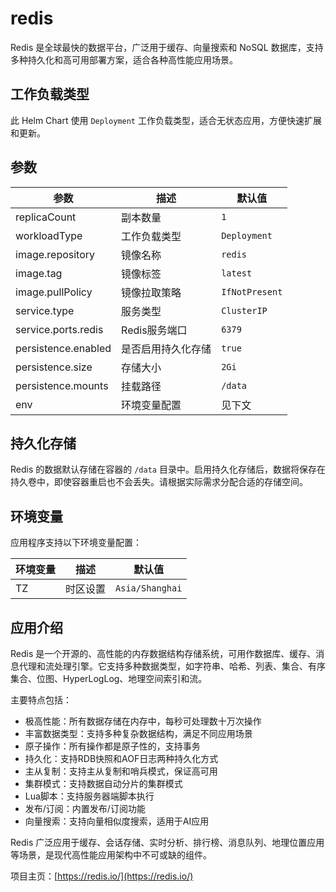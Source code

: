 # redis

Redis 是全球最快的数据平台，广泛用于缓存、向量搜索和 NoSQL 数据库，支持多种持久化和高可用部署方案，适合各种高性能应用场景。

## 工作负载类型

此 Helm Chart 使用 `Deployment` 工作负载类型，适合无状态应用，方便快速扩展和更新。

## 参数

| 参数                | 描述               | 默认值         |
|---------------------|--------------------|---------------|
| replicaCount        | 副本数量           | `1`           |
| workloadType        | 工作负载类型       | `Deployment`  |
| image.repository    | 镜像名称           | `redis`       |
| image.tag           | 镜像标签           | `latest`      |
| image.pullPolicy    | 镜像拉取策略       | `IfNotPresent`|
| service.type        | 服务类型           | `ClusterIP`   |
| service.ports.redis | Redis服务端口      | `6379`        |
| persistence.enabled | 是否启用持久化存储 | `true`        |
| persistence.size    | 存储大小           | `2Gi`         |
| persistence.mounts  | 挂载路径           | `/data`       |
| env                | 环境变量配置       | 见下文        |

## 持久化存储

Redis 的数据默认存储在容器的 `/data` 目录中。启用持久化存储后，数据将保存在持久卷中，即使容器重启也不会丢失。请根据实际需求分配合适的存储空间。

## 环境变量

应用程序支持以下环境变量配置：

| 环境变量           | 描述                       | 默认值           |
|--------------------|----------------------------|------------------|
| TZ                 | 时区设置                   | `Asia/Shanghai`  |

## 应用介绍

Redis 是一个开源的、高性能的内存数据结构存储系统，可用作数据库、缓存、消息代理和流处理引擎。它支持多种数据类型，如字符串、哈希、列表、集合、有序集合、位图、HyperLogLog、地理空间索引和流。

主要特点包括：
- 极高性能：所有数据存储在内存中，每秒可处理数十万次操作
- 丰富数据类型：支持多种复杂数据结构，满足不同应用场景
- 原子操作：所有操作都是原子性的，支持事务
- 持久化：支持RDB快照和AOF日志两种持久化方式
- 主从复制：支持主从复制和哨兵模式，保证高可用
- 集群模式：支持数据自动分片的集群模式
- Lua脚本：支持服务器端脚本执行
- 发布/订阅：内置发布/订阅功能
- 向量搜索：支持向量相似度搜索，适用于AI应用

Redis 广泛应用于缓存、会话存储、实时分析、排行榜、消息队列、地理位置应用等场景，是现代高性能应用架构中不可或缺的组件。

项目主页：[https://redis.io/](https://redis.io/)